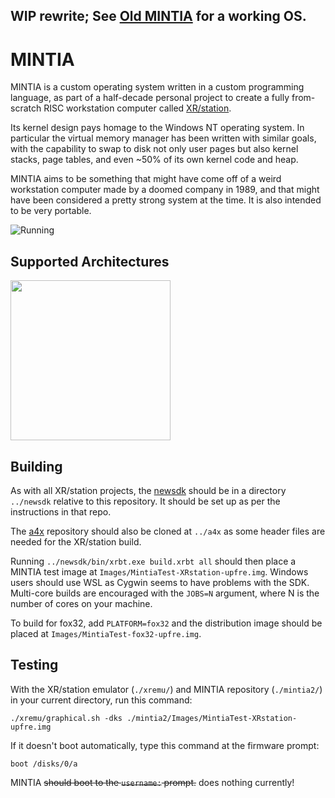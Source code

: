 ## WIP rewrite; See [Old MINTIA](http://github.com/limnarch/mintia) for a working OS.

# MINTIA

MINTIA is a custom operating system written in a custom programming language, as
part of a half-decade personal project to create a fully from-scratch RISC
workstation computer called [XR/station](https://github.com/xrarch/xremu).

Its kernel design pays homage to the Windows NT operating system. In particular
the virtual memory manager has been written with similar goals, with the
capability to swap to disk not only user pages but also kernel stacks, page
tables, and even ~50% of its own kernel code and heap.

MINTIA aims to be something that might have come off of a weird workstation
computer made by a doomed company in 1989, and that might have been considered
a pretty strong system at the time. It is also intended to be very portable.

![Running](https://raw.githubusercontent.com/xrarch/mintia/main/screenshot.png)

## Supported Architectures

<a href="https://github.com/xrarch/xremu"><img src="https://raw.githubusercontent.com/xrarch/mintia/main/badge-17032.png" width="256"></a>

## Building

As with all XR/station projects, the [newsdk](http://github.com/xrarch/newsdk) should
be in a directory `../newsdk` relative to this repository. It should be set up as per
the instructions in that repo.

The [a4x](http://github.com/xrarch/a4x) repository should also be cloned at `../a4x`
as some header files are needed for the XR/station build.

Running `../newsdk/bin/xrbt.exe build.xrbt all` should then place a MINTIA test
image at `Images/MintiaTest-XRstation-upfre.img`. Windows users should use WSL
as Cygwin seems to have problems with the SDK. Multi-core builds are encouraged
with the `JOBS=N` argument, where N is the number of cores on your machine.

To build for fox32, add `PLATFORM=fox32` and the distribution image should
be placed at `Images/MintiaTest-fox32-upfre.img`.

## Testing

With the XR/station emulator (`./xremu/`) and MINTIA repository (`./mintia2/`) in your current directory, run this command:

`./xremu/graphical.sh -dks ./mintia2/Images/MintiaTest-XRstation-upfre.img`

If it doesn't boot automatically, type this command at the firmware prompt:

`boot /disks/0/a`

MINTIA ~~should boot to the `username:` prompt.~~ does nothing currently!
